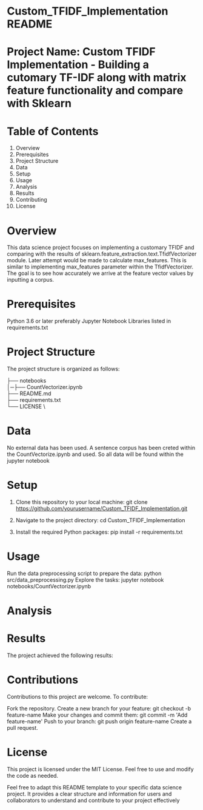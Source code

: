 # Custom_TFIDF_Implementation README

# Project Name: Custom TFIDF Implementation - Building a cutomary TF-IDF along with matrix feature functionality and compare with Sklearn 

# Table of Contents
1. Overview
2. Prerequisites
3. Project Structure
4. Data
5. Setup
6. Usage
7. Analysis
8. Results
9. Contributing
10. License

# Overview

This data science project focuses on implementing a customary TFIDF and comparing with the results of sklearn.feature_extraction.text.TfidfVectorizer module. Later attempt would be made to calculate max_features. This is similar to implementing max_features parameter within the TfidfVectorizer. The goal is to see how accurately we arrive at the feature vector values by inputting a corpus. 

# Prerequisites

Python 3.6 or later preferably
Jupyter Notebook
Libraries listed in requirements.txt

# Project Structure

The project structure is organized as follows:

├── notebooks \
│─├── CountVectorizer.ipynb \
├── README.md \
├── requirements.txt \
└── LICENSE \


# Data
No external data has been used. A sentence corpus has been creted within the CountVectorize.ipynb and used. So all data will be found within the jupyter notebook

# Setup

1. Clone this repository to your local machine:
git clone https://github.com/yourusername/Custom_TFIDF_Implementation.git

2. Navigate to the project directory:
cd Custom_TFIDF_Implementation

3. Install the required Python packages:
pip install -r requirements.txt

# Usage

Run the data preprocessing script to prepare the data:
python src/data_preprocessing.py
Explore the tasks:
jupyter notebook notebooks/CountVectorizer.ipynb

# Analysis



# Results

The project achieved the following results:

# Contributions
Contributions to this project are welcome. To contribute:

Fork the repository.
Create a new branch for your feature: git checkout -b feature-name
Make your changes and commit them: git commit -m 'Add feature-name'
Push to your branch: git push origin feature-name
Create a pull request.

# License

This project is licensed under the MIT License. Feel free to use and modify the code as needed.

Feel free to adapt this README template to your specific data science project. It provides a clear structure and information for users and collaborators to understand and contribute to your project effectively